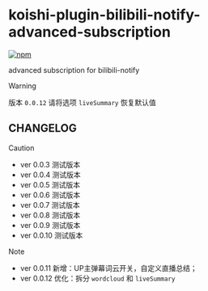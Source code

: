 # koishi-plugin-bilibili-notify-advanced-subscription

[![npm](https://img.shields.io/npm/v/koishi-plugin-bilibili-notify-advanced-subscription?style=flat-square)](https://www.npmjs.com/package/koishi-plugin-bilibili-notify-advanced-subscription)

advanced subscription for bilibili-notify

> [!WARNING]
> 版本 `0.0.12` 请将选项 `liveSummary` 恢复默认值

## CHANGELOG

> [!CAUTION]
> - ver 0.0.3 测试版本
> - ver 0.0.4 测试版本
> - ver 0.0.5 测试版本
> - ver 0.0.6 测试版本
> - ver 0.0.7 测试版本
> - ver 0.0.8 测试版本
> - ver 0.0.9 测试版本
> - ver 0.0.10 测试版本

> [!NOTE]
> - ver 0.0.11 新增：UP主弹幕词云开关，自定义直播总结；
> - ver 0.0.12 优化：拆分 `wordcloud` 和 `liveSummary`